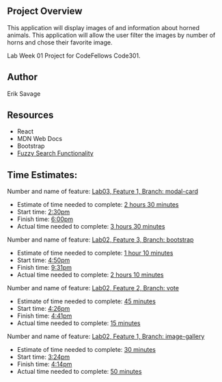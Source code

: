 ## Project Overview
This application will display images of and information about horned animals. This application will allow the user filter the images by number of horns and chose their favorite image.

Lab Week 01 Project for CodeFellows Code301.

## Author
Erik Savage

## Resources
- React
- MDN Web Docs
- Bootstrap
- [Fuzzy Search Functionality](https://youtu.be/RM_nXOyHwN0)

## Time Estimates:
Number and name of feature: <ins>Lab03, Feature 1, Branch: modal-card</ins>
- Estimate of time needed to complete: <ins>2 hours 30 minutes</ins>
- Start time: <ins>2:30pm</ins>
- Finish time: <ins>6:00pm</ins>
- Actual time needed to complete: <ins>3 hours 30 minutes</ins>
  
Number and name of feature: <ins>Lab02, Feature 3, Branch: bootstrap</ins>
- Estimate of time needed to complete: <ins>1 hour 10 minutes</ins>
- Start time: <ins>4:50pm</ins>
- Finish time: <ins>9:31pm</ins>
- Actual time needed to complete: <ins>2 hours 10 minutes</ins>

Number and name of feature: <ins>Lab02, Feature 2, Branch: vote</ins>
- Estimate of time needed to complete: <ins>45 minutes</ins>
- Start time: <ins>4:26pm</ins>
- Finish time: <ins>4:41pm</ins>
- Actual time needed to complete: <ins>15 minutes</ins>

Number and name of feature: <ins>Lab02, Feature 1, Branch: image-gallery</ins>
- Estimate of time needed to complete: <ins>30 minutes</ins>
- Start time: <ins>3:24pm</ins>
- Finish time: <ins>4:14pm</ins>
- Actual time needed to complete: <ins>50 minutes</ins>
